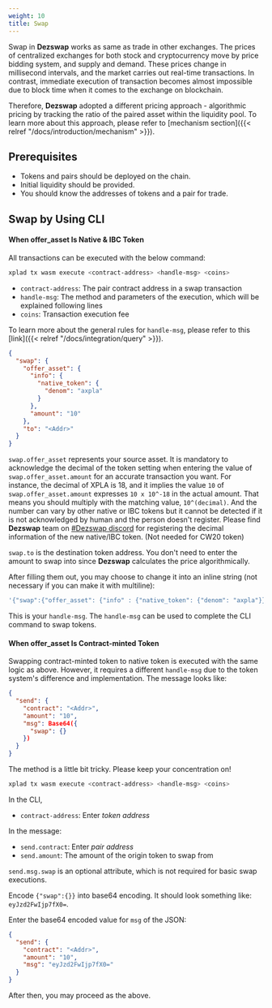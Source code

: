 ```yaml
---
weight: 10
title: Swap
---
```


Swap in **Dezswap** works as same as trade in other exchanges. The prices of centralized exchanges for both stock and cryptocurrency move by price bidding system, and supply and demand. These prices change in millisecond intervals, and the market carries out real-time transactions. In contrast, immediate execution of transaction becomes almost impossible due to block time when it comes to the exchange on blockchain.

Therefore, **Dezswap** adopted a different pricing approach - algorithmic pricing by tracking the ratio of the paired asset within the liquidity pool. To learn more about this approach, please refer to [mechanism section]({{< relref "/docs/introduction/mechanism" >}}).

## Prerequisites

- Tokens and pairs should be deployed on the chain.
- Initial liquidity should be provided.
- You should know the addresses of tokens and a pair for trade.

## Swap by Using CLI

#### When offer_asset Is Native & IBC Token

All transactions can be executed with the below command:

```bash
xplad tx wasm execute <contract-address> <handle-msg> <coins>
```

- `contract-address`: The pair contract address in a swap transaction
- `handle-msg`: The method and parameters of the execution, which will be explained following lines
- `coins`: Transaction execution fee

To learn more about the general rules for `handle-msg`, please refer to this [link]({{< relref "/docs/integration/query" >}}).

```json
{
  "swap": {
    "offer_asset": {
      "info": {
        "native_token": {
          "denom": "axpla"
        }
      },
      "amount": "10"
    },
    "to": "<Addr>"
  }
}
```

`swap.offer_asset` represents your source asset. It is mandatory to acknowledge the decimal of the token setting when entering the value of `swap.offer_asset.amount` for an accurate transaction you want. For instance, the decimal of XPLA is 18, and it implies the value `10` of `swap.offer_asset.amount` expresses `10 x 10^-18` in the actual amount. That means you should multiply with the matching value, `10^(decimal)`. And the number can vary by other native or IBC tokens but it cannot be detected if it is not acknowledged by human and the person doesn't register. Please find **Dezswap** team on [#Dezswap discord](https://discord.gg/ZQ2ps5H64t) for registering the decimal information of the new native/IBC token. (Not needed for CW20 token)

`swap.to` is the destination token address. You don't need to enter the amount to swap into since **Dezswap** calculates the price algorithmically.

After filling them out, you may choose to change it into an inline string (not necessary if you can make it with multiline):

```bash
'{"swap":{"offer_asset": {"info" : {"native_token": {"denom": "axpla"}},"amount": "10"},"to": "<Addr>",}}'
```

This is your `handle-msg`. The `handle-msg` can be used to complete the CLI command to swap tokens.

#### When offer_asset Is Contract-minted Token

Swapping contract-minted token to native token is executed with the same logic as above. However, it requires a different `handle-msg` due to the token system's difference and implementation. The message looks like:

```json
{
  "send": {
    "contract": "<Addr>",
    "amount": "10",
    "msg": Base64({
      "swap": {}
    })
  }
}
```

The method is a little bit tricky. Please keep your concentration on!

```bash
xplad tx wasm execute <contract-address> <handle-msg> <coins>
```

In the CLI,

- `contract-address`: Enter *token address*

In the message:

- `send.contract`: Enter *pair address*
- `send.amount`: The amount of the origin token to swap from

`send.msg.swap` is an optional attribute, which is not required for basic swap executions.

Encode `{"swap":{}}` into base64 encoding. It should look something like: `eyJzd2FwIjp7fX0=`.

Enter the base64 encoded value for `msg` of the JSON:

```json
{
  "send": {
    "contract": "<Addr>",
    "amount": "10",
    "msg": "eyJzd2FwIjp7fX0="
  }
}
```

After then, you may proceed as the above.
